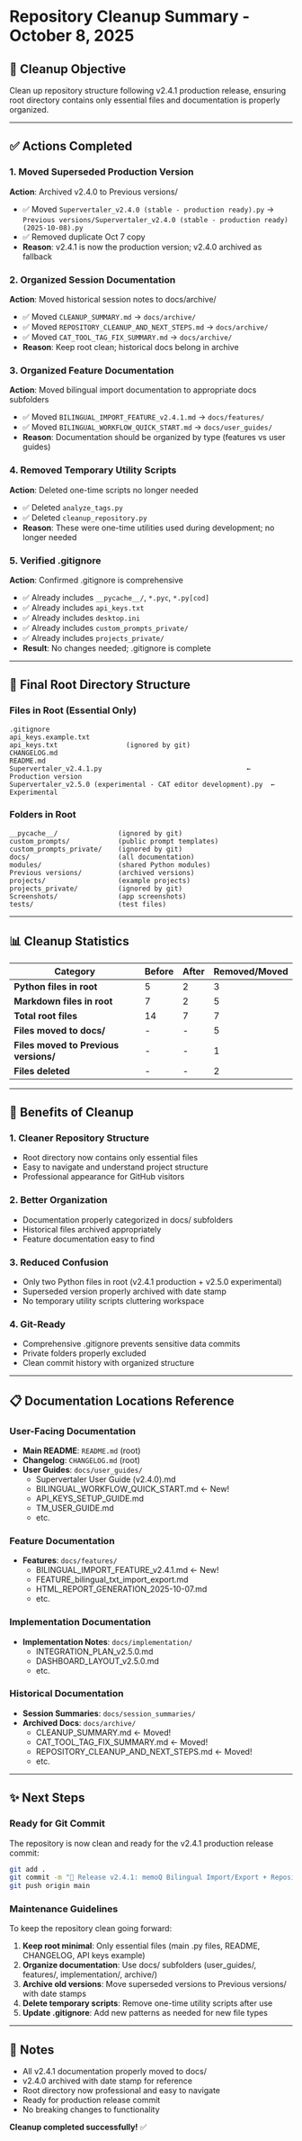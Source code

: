 # Repository Cleanup Summary - October 8, 2025

## 🎯 Cleanup Objective
Clean up repository structure following v2.4.1 production release, ensuring root directory contains only essential files and documentation is properly organized.

---

## ✅ Actions Completed

### 1. Moved Superseded Production Version
**Action**: Archived v2.4.0 to Previous versions/
- ✅ Moved `Supervertaler_v2.4.0 (stable - production ready).py` → `Previous versions/Supervertaler_v2.4.0 (stable - production ready)(2025-10-08).py`
- ✅ Removed duplicate Oct 7 copy
- **Reason**: v2.4.1 is now the production version; v2.4.0 archived as fallback

### 2. Organized Session Documentation
**Action**: Moved historical session notes to docs/archive/
- ✅ Moved `CLEANUP_SUMMARY.md` → `docs/archive/`
- ✅ Moved `REPOSITORY_CLEANUP_AND_NEXT_STEPS.md` → `docs/archive/`
- ✅ Moved `CAT_TOOL_TAG_FIX_SUMMARY.md` → `docs/archive/`
- **Reason**: Keep root clean; historical docs belong in archive

### 3. Organized Feature Documentation
**Action**: Moved bilingual import documentation to appropriate docs subfolders
- ✅ Moved `BILINGUAL_IMPORT_FEATURE_v2.4.1.md` → `docs/features/`
- ✅ Moved `BILINGUAL_WORKFLOW_QUICK_START.md` → `docs/user_guides/`
- **Reason**: Documentation should be organized by type (features vs user guides)

### 4. Removed Temporary Utility Scripts
**Action**: Deleted one-time scripts no longer needed
- ✅ Deleted `analyze_tags.py`
- ✅ Deleted `cleanup_repository.py`
- **Reason**: These were one-time utilities used during development; no longer needed

### 5. Verified .gitignore
**Action**: Confirmed .gitignore is comprehensive
- ✅ Already includes `__pycache__/`, `*.pyc`, `*.py[cod]`
- ✅ Already includes `api_keys.txt`
- ✅ Already includes `desktop.ini`
- ✅ Already includes `custom_prompts_private/`
- ✅ Already includes `projects_private/`
- **Result**: No changes needed; .gitignore is complete

---

## 📁 Final Root Directory Structure

### Files in Root (Essential Only)
```
.gitignore
api_keys.example.txt
api_keys.txt                 (ignored by git)
CHANGELOG.md
README.md
Supervertaler_v2.4.1.py                                    ← Production version
Supervertaler_v2.5.0 (experimental - CAT editor development).py  ← Experimental
```

### Folders in Root
```
__pycache__/               (ignored by git)
custom_prompts/            (public prompt templates)
custom_prompts_private/    (ignored by git)
docs/                      (all documentation)
modules/                   (shared Python modules)
Previous versions/         (archived versions)
projects/                  (example projects)
projects_private/          (ignored by git)
Screenshots/               (app screenshots)
tests/                     (test files)
```

---

## 📊 Cleanup Statistics

| Category | Before | After | Removed/Moved |
|----------|--------|-------|---------------|
| **Python files in root** | 5 | 2 | 3 |
| **Markdown files in root** | 7 | 2 | 5 |
| **Total root files** | 14 | 7 | 7 |
| **Files moved to docs/** | - | - | 5 |
| **Files moved to Previous versions/** | - | - | 1 |
| **Files deleted** | - | - | 2 |

---

## 🎯 Benefits of Cleanup

### 1. **Cleaner Repository Structure**
- Root directory now contains only essential files
- Easy to navigate and understand project structure
- Professional appearance for GitHub visitors

### 2. **Better Organization**
- Documentation properly categorized in docs/ subfolders
- Historical files archived appropriately
- Feature documentation easy to find

### 3. **Reduced Confusion**
- Only two Python files in root (v2.4.1 production + v2.5.0 experimental)
- Superseded version properly archived with date stamp
- No temporary utility scripts cluttering workspace

### 4. **Git-Ready**
- Comprehensive .gitignore prevents sensitive data commits
- Private folders properly excluded
- Clean commit history with organized structure

---

## 📋 Documentation Locations Reference

### User-Facing Documentation
- **Main README**: `README.md` (root)
- **Changelog**: `CHANGELOG.md` (root)
- **User Guides**: `docs/user_guides/`
  - Supervertaler User Guide (v2.4.0).md
  - BILINGUAL_WORKFLOW_QUICK_START.md ← New!
  - API_KEYS_SETUP_GUIDE.md
  - TM_USER_GUIDE.md
  - etc.

### Feature Documentation
- **Features**: `docs/features/`
  - BILINGUAL_IMPORT_FEATURE_v2.4.1.md ← New!
  - FEATURE_bilingual_txt_import_export.md
  - HTML_REPORT_GENERATION_2025-10-07.md
  - etc.

### Implementation Documentation
- **Implementation Notes**: `docs/implementation/`
  - INTEGRATION_PLAN_v2.5.0.md
  - DASHBOARD_LAYOUT_v2.5.0.md
  - etc.

### Historical Documentation
- **Session Summaries**: `docs/session_summaries/`
- **Archived Docs**: `docs/archive/`
  - CLEANUP_SUMMARY.md ← Moved!
  - CAT_TOOL_TAG_FIX_SUMMARY.md ← Moved!
  - REPOSITORY_CLEANUP_AND_NEXT_STEPS.md ← Moved!
  - etc.

---

## ✨ Next Steps

### Ready for Git Commit
The repository is now clean and ready for the v2.4.1 production release commit:

```bash
git add .
git commit -m "🎉 Release v2.4.1: memoQ Bilingual Import/Export + Repository Cleanup"
git push origin main
```

### Maintenance Guidelines
To keep the repository clean going forward:

1. **Keep root minimal**: Only essential files (main .py files, README, CHANGELOG, API keys example)
2. **Organize documentation**: Use docs/ subfolders (user_guides/, features/, implementation/, archive/)
3. **Archive old versions**: Move superseded versions to Previous versions/ with date stamps
4. **Delete temporary scripts**: Remove one-time utility scripts after use
5. **Update .gitignore**: Add new patterns as needed for new file types

---

## 📝 Notes

- All v2.4.1 documentation properly moved to docs/
- v2.4.0 archived with date stamp for reference
- Root directory now professional and easy to navigate
- Ready for production release commit
- No breaking changes to functionality

**Cleanup completed successfully!** ✅
